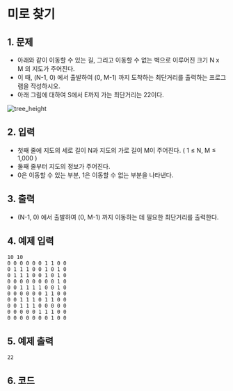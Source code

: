 # 미로 찾기

## 1. 문제
- 아래와 같이 이동할 수 있는 길, 그리고 이동할 수 없는 벽으로 이루어진 크기 N x M 의 지도가 주어진다.
- 이 때, (N-1, 0) 에서 출발하여 (0, M-1) 까지 도착하는 최단거리를 출력하는 프로그램을 작성하시오.
- 아래 그림에 대하여 S에서 E까지 가는 최단거리는 22이다.

![tree_height](https://user-images.githubusercontent.com/35207245/71095133-701bec80-21ef-11ea-8b38-7fe8c550cc4a.png)

## 2. 입력

- 첫째 줄에 지도의 세로 길이 N과 지도의 가로 길이 M이 주어진다. ( 1 ≤ N, M ≤ 1,000 )
- 둘째 줄부터 지도의 정보가 주어진다.
- 0은 이동할 수 있는 부분, 1은 이동할 수 없는 부분을 나타낸다.

## 3. 출력
- (N-1, 0) 에서 출발하여 (0, M-1) 까지 이동하는 데 필요한 최단거리를 출력한다.

## 4. 예제 입력
```
10 10
0 0 0 0 0 0 1 1 0 0
0 1 1 1 0 0 1 0 1 0
0 1 1 1 0 0 1 0 1 0
0 0 0 0 0 0 0 0 1 0
0 0 1 1 1 1 0 0 1 0
0 0 0 0 0 0 1 1 0 0
0 0 1 1 1 0 1 1 0 0
0 0 1 1 1 0 0 0 0 0
0 0 0 0 0 1 1 1 0 0
0 0 0 0 0 0 0 1 0 0
```

## 5. 예제 출력
```
22
```

## 6. 코드

```c++

```
